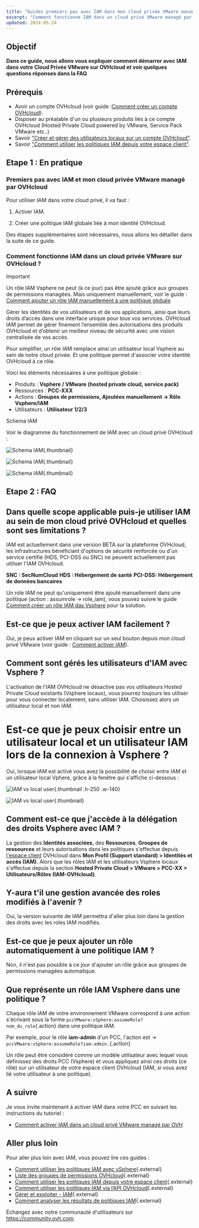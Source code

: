 ```yaml
---
title: "Guides premiers pas avec IAM dans mon cloud privée VMware managé par OVHcloud"
excerpt: "Comment fonctionne IAM dans un cloud privé VMware managé par OVHcloud et une faq"
updated: 2024-05-24
---
```


## Objectif
**Dans ce guide, nous allons vous expliquer comment démarrer avec IAM dans votre Cloud Privée VMware sur OVHcloud et voir quelques questions réponses dans la FAQ** 

## Prérequis
- Avoir un compte OVHcloud (voir guide :[Comment créer un compte OVHcloud](https://help.ovhcloud.com/csm/fr-account-create-ovhcloud-account?id=kb_article_view&sysparm_article=KB0043023)).
- Disposer au préalable d'un ou plusieurs produits liés à ce compte OVHcloud (Hosted Private Cloud powered by VMware, Service Pack VMware etc..)
- Savoir ["Créer et gérer des utilisateurs locaux sur un compte OVHcloud"](https://help.ovhcloud.com/csm/fr-account-managing-users?id=kb_article_view&sysparm_article=KB0043058).
- Savoir ["Comment utiliser les politiques IAM depuis votre espace client"](https://help.ovhcloud.com/csm/fr-customer-iam-policies-ui?id=kb_article_view&sysparm_article=KB0058730).

## Etape 1 : En pratique

### Premiers pas avec IAM et mon cloud privée VMware managé par OVHcloud

Pour utiliser IAM dans votre cloud privé, il va faut : 

1. Activer IAM.

2. Créer une politique IAM globale liée à mon identité OVHcloud.

Des étapes supplémentaires sont nécessaires, nous allons les détailler dans la suite de ce guide.

### Comment fonctionne IAM dans un cloud privée VMware sur OVHcloud ?
> [!IMPORTANT]
>
> Un rôle IAM Vsphere ne peut (à ce jour) pas être ajouté grâce aux groupes de permissions managées.
> Mais uniquement manuellement, voir le guide : [Comment ajouter un rôle IAM manuellement à une politique globale](/pages/hosted_private_cloud/hosted_private_cloud_powered_by_vmware/vmware_iam_role_policy)

Gérer les identités de vos utilisateurs et de vos applications, ainsi que leurs droits d’accès dans une interface unique pour tous vos services. OVHcloud IAM permet de gérer finement l’ensemble des autorisations des produits OVHcloud et d’obtenir un meilleur niveau de sécurité avec une vision centralisée de vos accès.

Pour simplifier, un rôle IAM remplace ainsi un utilisateur local Vsphere au sein de notre cloud privée. Et une politique permet d'associer votre identité OVHcloud à ce rôle.

Voici les éléments nécessaires à une politique globale :
- Produits : **Vsphere / VMware (hosted private cloud, service pack)**
- Ressources : **PCC-XXX**
- Actions : **Groupes de permissions, Ajoutées manuellement -> Rôle Vsphere/IAM**
- Utilisateurs : **Utilisateur 1/2/3**


Schema IAM

Voir le diagramme du fonctionnement de IAM avec un cloud privé OVHcloud :

![Schema IAM](images/iam_schema.png){.thumbnail}

![Schema IAM](images/iam_vmware_schema_2.png){.thumbnail}

![Schema IAM](images/iam_vmware_schema_3.png){.thumbnail}


## Etape 2 : FAQ

## Dans quelle scope applicable puis-je utiliser IAM au sein de mon cloud privé OVHcloud et quelles sont ses limitations ?

IAM est actuellement dans une version BETA sur la plateforme OVHcloud, les infrastructures bénéficiant d'options de sécurité renforcée ou d'un service certifié (HDS, PCI-DSS ou SNC) ne peuvent actuellement pas utiliser l'IAM OVHcloud.

**SNC : SecNumCloud**
**HDS : Hébergement de santé**
**PCI-DSS: Hébergement de données bancaires**

Un role IAM ne peut qu'uniquement être ajouté manuellement dans une politique (action : assumrole -> role_iam), vous pouvez suivre le guide [Comment créer un rôle IAM das Vsphere](/pages/hosted_private_cloud/hosted_private_cloud_powered_by_vmware/vmware_iam_role) pour la solution.

## Est-ce que je peux activer IAM facilement ?

Oui, je peux activer IAM en cliquant sur un seul bouton depuis mon cloud privé VMware (voir guide : [Comment activer IAM](/pages/hosted_private_cloud/hosted_private_cloud_powered_by_vmware/vmware_iam_activation)).

## Comment sont gérés les utilisateurs d'IAM avec Vsphere ?

L'activation de l'IAM OVHcloud ne désactive pas vos utilisateurs Hosted Private Cloud existants (Vsphere locaux), vous pourrez toujours les utiliser pour vous connecter localement, sans utiliser IAM. Choisissez alors un utilisateur local et non IAM.

# Est-ce que je peux choisir entre un utilisateur local et un utilisateur IAM lors de la connexion à Vsphere ?

Oui, lorsque IAM est activé vous avez la possibilité de choisir entre IAM et un utilisateur local Vphere, grâce à la fenêtre qui s'affiche ci-dessous :

![IAM vs local user](images/iam_local_user_vs_iam.png){.thumbnail .h-250 .w-140}

![IAM vs local user](images/iam_local_user_vs_iam_2.png){.thumbnail}

## Comment est-ce que j'accède à la délégation des droits Vsphere avec IAM ?

La gestion des **Identités associées**, des **Ressources**, **Groupes de ressources** et leurs autorisations dans les politiques s'effectue depuis [l'espace client](https://www.ovh.com/manager/#/dedicated/useraccount/dashboard) OVHcloud dans **Mon Profil (Support standard) > Identités et accès (IAM)**. Alors que les rôles IAM et les utilisateurs Vsphere locaux s'effectue depuis la section **Hosted Private Cloud > VMware > PCC-XX > Utilisateurs/Rôles (IAM-OVHcloud)**.

## Y-aura t'il une gestion avancée des roles modifiés à l'avenir ?

Oui, la version suivante de IAM permettra d'aller plus loin dans la gestion des droits avec les roles IAM modifiés.

## Est-ce que je peux ajouter un rôle automatiquement à une politique IAM ?

Non, il n'est pas possible à ce jour d'ajouter un rôle grâce aux groupes de permissions managées automatique.

## Que représente un rôle IAM Vsphere dans une politique ?

Chaque rôle IAM de votre environnement VMware correspond à une action s'écrivant sous la forme `pccVMware:vSphere:assumeRole?nom_du_role`{.action} dans une politique IAM.

Par exemple, pour le rôle **iam-admin** d'un PCC, l'action est -> `pccVMware:vSphere:assumeRole?iam-admin.`{.action}

Un rôle peut être considéré comme un modèle utilisateur avec lequel vous definissez des droits PCC (Vsphere) et vous appliquez ainsi ces droits (ce rôle) sur un utilisateur de votre espace client OVHcloud (IAM, si vous avez lié votre utilisateur à une politique).

## A suivre 
Je vous invite maintenant à activer IAM dans votre PCC en suivant les instructions du tutoriel : 
- [Comment activer IAM dans un cloud privé VMware managé par OVH](/pages/hosted_private_cloud/hosted_private_cloud_powered_by_vmware/vmware_iam_activation)


## Aller plus loin

Pour aller plus loin avec IAM, vous pouvez lire ces guides :

- [Comment utiliser les politiques IAM avec vSphere](https://help.ovhcloud.com/csm/fr-vmware-use-iam-vsphere?id=kb_article_view&sysparm_article=KB0059059){.external}
- [Liste des groupes de permissions OVHcloud](https://help.ovhcloud.com/csm/fr-customer-iam-permissionsgroup?id=kb_article_view&sysparm_article=KB0060254){.external}
- [Comment utiliser les politiques IAM depuis votre espace client](https://help.ovhcloud.com/csm/fr-customer-iam-policies-ui?id=kb_article_view&sysparm_article=KB0058730){.external}
- [Comment utiliser les politiques IAM via l’API OVHcloud](https://help.ovhcloud.com/csm/fr-customer-iam-policies-api?id=kb_article_view&sysparm_article=KB0056808){.external}
- [Gérer et exploiter - IAM](https://help.ovhcloud.com/csm/fr-documentation-manage-operate-iam?id=kb_browse_cat&kb_id=3d4a8129a884a950f07829d7d5c75243&kb_category=f9734072c014f990f0785f572a5744ed&spa=1){.external}
- [Comment analyser les résultats de politiques IAM](https://help.ovhcloud.com/csm/fr-iam-troubleshooting?id=kb_article_view&sysparm_article=KB0060455){.external}

Échangez avec notre communauté d'utilisateurs sur <https://community.ovh.com>.


